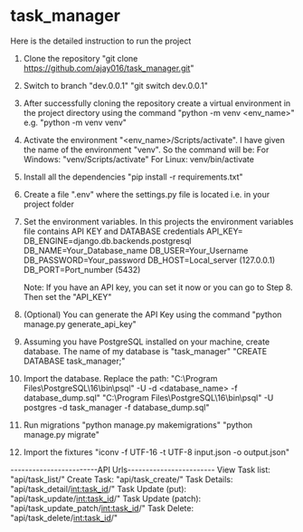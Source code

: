 # task_manager

Here is the detailed instruction to run the project

1. Clone the repository
	"git clone https://github.com/ajay016/task_manager.git"

2. Switch to branch "dev.0.0.1"
	"git switch dev.0.0.1"

3. After successfully cloning the repository create a virtual environment in the project directory using the command "python -m venv <env_name>" e.g.
	"python -m venv venv" 

4. Activate the environment "<env_name>/Scripts/activate". I have given the name of the environment "venv". So the command will be:
	For Windows: "venv/Scripts/activate"
	For Linux: venv/bin/activate

5. Install all the dependencies
	"pip install -r requirements.txt"

6. Create a file ".env" where the settings.py file is located i.e. in your project folder

7. Set the environment variables. In this projects the environment variables file contains API KEY and DATABASE credentials
	API_KEY=
	DB_ENGINE=django.db.backends.postgresql
	DB_NAME=Your_Database_name
	DB_USER=Your_Username
	DB_PASSWORD=Your_password
	DB_HOST=Local_server (127.0.0.1)
	DB_PORT=Port_number (5432)
	
	Note: If you have an API key, you can set it now or you can go to Step 8. Then set the "API_KEY"

8. (Optional) You can generate the API Key using the command
	"python manage.py generate_api_key"

9. Assuming you have PostgreSQL installed on your machine, create database. The name of my database is "task_manager"
	"CREATE DATABASE task_manager;"
	
10. Import the database. Replace the path:
	"C:\Program Files\PostgreSQL\16\bin\psql" -U <username> -d <database_name> -f database_dump.sql"
	"C:\Program Files\PostgreSQL\16\bin\psql" -U postgres -d task_manager -f database_dump.sql"

11. Run migrations
	"python manage.py makemigrations"
	"python manage.py migrate"



12. Import the fixtures
	"iconv -f UTF-16 -t UTF-8 input.json -o output.json"


------------------------API Urls------------------------
View Task list:         "api/task_list/"
Create Task:            "api/task_create/"
Task Details:           "api/task_detail/<int:task_id>/"
Task Update (put):      "api/task_update/<int:task_id>/"
Task Update (patch):    "api/task_update_patch/<int:task_id>/"
Task Delete:            "api/task_delete/<int:task_id>/"